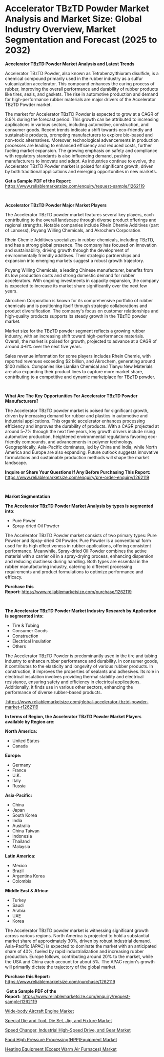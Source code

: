 <p><h1>Accelerator TBzTD Powder Market Analysis and Market Size: Global Industry Overview, Market Segmentation and Forecast (2025 to 2032)</h1></p><p><strong>Accelerator TBzTD Powder Market Analysis and Latest Trends</strong></p>
<p><p>Accelerator TBzTD Powder, also known as Tetrabenzylthiuram disulfide, is a chemical compound primarily used in the rubber industry as a sulfur vulcanization accelerator. This compound enhances the curing process of rubber, improving the overall performance and durability of rubber products like tires, seals, and gaskets. The rise in automotive production and demand for high-performance rubber materials are major drivers of the Accelerator TBzTD Powder market.</p><p>The market for Accelerator TBzTD Powder is expected to grow at a CAGR of 8.9% during the forecast period. This growth can be attributed to increasing applications in various sectors, including automotive, construction, and consumer goods. Recent trends indicate a shift towards eco-friendly and sustainable products, prompting manufacturers to explore bio-based and non-toxic alternatives. Moreover, technological advancements in production processes are leading to enhanced efficiency and reduced costs, further fueling market expansion. The growing emphasis on safety and compliance with regulatory standards is also influencing demand, pushing manufacturers to innovate and adapt. As industries continue to evolve, the Accelerator TBzTD Powder market is poised for significant growth, driven by both traditional applications and emerging opportunities in new markets.</p></p>
<p><strong>Get a Sample PDF of the Report:&nbsp;</strong> <a href="https://www.reliablemarketsize.com/enquiry/request-sample/1262119?utm_campaign=1991&utm_medium=2&utm_source=Github&utm_content=ia&utm_term=28022025&utm_id=accelerator-tbztd-powder">https://www.reliablemarketsize.com/enquiry/request-sample/1262119</a></p>
<p>&nbsp;</p>
<p><strong>Accelerator TBzTD Powder Major Market Players</strong></p>
<p><p>The Accelerator TBzTD powder market features several key players, each contributing to the overall landscape through diverse product offerings and regional strengths. Notable companies include Rhein Chemie Additives (part of Lanxess), Puyang Willing Chemicals, and Akrochem Corporation.</p><p>Rhein Chemie Additives specializes in rubber chemicals, including TBzTD, and has a strong global presence. The company has focused on innovation and sustainability, driving growth through the development of environmentally friendly additives. Their strategic partnerships and expansion into emerging markets suggest a robust growth trajectory.</p><p>Puyang Willing Chemicals, a leading Chinese manufacturer, benefits from its low production costs and strong domestic demand for rubber accelerators. With ongoing investments in capacity expansion, the company is expected to increase its market share significantly over the next few years.</p><p>Akrochem Corporation is known for its comprehensive portfolio of rubber chemicals and is positioning itself through strategic collaborations and product diversification. The company's focus on customer relationships and high-quality products supports its steady growth in the TBzTD powder market.</p><p>Market size for the TBzTD powder segment reflects a growing rubber industry, with an increasing shift toward high-performance materials. Overall, the market is poised for growth, projected to advance at a CAGR of around 4-6% over the next five years.</p><p>Sales revenue information for some players includes Rhein Chemie, with reported revenues exceeding $2 billion, and Akrochem, generating around $100 million. Companies like Lianlian Chemical and Tianyu New Materials are also expanding their product lines to capture more market share, contributing to a competitive and dynamic marketplace for TBzTD powder.</p></p>
<p>&nbsp;</p>
<p><strong>What Are The Key Opportunities For Accelerator TBzTD Powder Manufacturers?</strong></p>
<p><p>The Accelerator TBzTD powder market is poised for significant growth, driven by increasing demand for rubber and plastics in automotive and industrial applications. This organic accelerator enhances processing efficiency and improves the durability of products. With a CAGR projected at around 5-7% through the next five years, key growth drivers include rising automotive production, heightened environmental regulations favoring eco-friendly compounds, and advancements in polymer technology. Geographically, Asia-Pacific dominates, led by China and India, while North America and Europe are also expanding. Future outlook suggests innovative formulations and sustainable production methods will shape the market landscape.</p></p>
<p><strong>Inquire or Share Your Questions If Any Before Purchasing This Report:</strong> <a href="https://www.reliablemarketsize.com/enquiry/pre-order-enquiry/1262119?utm_campaign=1991&utm_medium=2&utm_source=Github&utm_content=ia&utm_term=28022025&utm_id=accelerator-tbztd-powder">https://www.reliablemarketsize.com/enquiry/pre-order-enquiry/1262119</a></p>
<p>&nbsp;</p>
<p><strong>Market Segmentation</strong></p>
<p><strong>The Accelerator TBzTD Powder Market Analysis by types is segmented into:</strong></p>
<p><ul><li>Pure Power</li><li>Spray-dried Oil Powder</li></ul></p>
<p><p>The Accelerator TBzTD Powder market consists of two primary types: Pure Powder and Spray-dried Oil Powder. Pure Powder is a conventional form used for its high effectiveness in rubber applications, offering consistent performance. Meanwhile, Spray-dried Oil Powder combines the active material with a carrier oil in a spray-drying process, enhancing dispersion and reducing dustiness during handling. Both types are essential in the rubber manufacturing industry, catering to different processing requirements and product formulations to optimize performance and efficacy.</p></p>
<p><strong>Purchase this Report:&nbsp;</strong><a href="https://www.reliablemarketsize.com/purchase/1262119?utm_campaign=1991&utm_medium=2&utm_source=Github&utm_content=ia&utm_term=28022025&utm_id=accelerator-tbztd-powder">https://www.reliablemarketsize.com/purchase/1262119</a></p>
<p>&nbsp;</p>
<p><strong>The Accelerator TBzTD Powder Market Industry Research by Application is segmented into:</strong></p>
<p><ul><li>Tire & Tubing</li><li>Consumer Goods</li><li>Construction</li><li>Electrical Insulation</li><li>Others</li></ul></p>
<p><p>The Accelerator TBzTD Powder is predominantly used in the tire and tubing industry to enhance rubber performance and durability. In consumer goods, it contributes to the elasticity and longevity of various rubber products. In construction, it improves the properties of sealants and adhesives. Its role in electrical insulation involves providing thermal stability and electrical resistance, ensuring safety and efficiency in electrical applications. Additionally, it finds use in various other sectors, enhancing the performance of diverse rubber-based products.</p></p>
<p><a href="https://www.reliablemarketsize.com/global-accelerator-tbztd-powder-market-r1262119?utm_campaign=1991&utm_medium=2&utm_source=Github&utm_content=ia&utm_term=28022025&utm_id=accelerator-tbztd-powder">&nbsp;https://www.reliablemarketsize.com/global-accelerator-tbztd-powder-market-r1262119</a></p>
<p><strong>In terms of Region, the Accelerator TBzTD Powder Market Players available by Region are:</strong></p>
<p>
    <p> <strong> North America: </strong>
        <ul>
            <li>United States</li>
            <li>Canada</li>
        </ul>
        </p> 
    <p> <strong> Europe: </strong>
        <ul>
            <li>Germany</li>
            <li>France</li>
            <li>U.K.</li>
            <li>Italy</li>
            <li>Russia</li>
        </ul>
        </p> 
    <p> <strong> Asia-Pacific: </strong>
        <ul>
            <li>China</li>
            <li>Japan</li>
            <li>South Korea</li>
            <li>India</li>
            <li>Australia</li>
            <li>China Taiwan</li>
            <li>Indonesia</li>
            <li>Thailand</li>
            <li>Malaysia</li>
        </ul>
        </p> 
    <p> <strong> Latin America: </strong>
        <ul>
            <li>Mexico</li>
            <li>Brazil</li>
            <li>Argentina Korea</li>
            <li>Colombia</li>
        </ul>
        </p> 
    <p> <strong> Middle East & Africa: </strong>
        <ul>
            <li>Turkey</li>
            <li>Saudi</li>
            <li>Arabia</li>
            <li>UAE</li>
            <li>Korea</li>
        </ul>
    </p>
    </p>
<p><p>The Accelerator TBzTD powder market is witnessing significant growth across various regions. North America is projected to hold a substantial market share of approximately 30%, driven by robust industrial demand. Asia-Pacific (APAC) is expected to dominate the market with an anticipated share of 40%, fueled by rapid industrialization and increasing rubber production. Europe follows, contributing around 20% to the market, while the USA and China each account for about 5%. The APAC region's growth will primarily dictate the trajectory of the global market.</p></p>
<p><strong>Purchase this Report: </strong><a href="https://www.reliablemarketsize.com/purchase/1262119?utm_campaign=1991&utm_medium=2&utm_source=Github&utm_content=ia&utm_term=28022025&utm_id=accelerator-tbztd-powder">https://www.reliablemarketsize.com/purchase/1262119</a></p>
<p>&nbsp;<strong>Get a Sample PDF of the Report:&nbsp;&nbsp;</strong><a href="https://www.reliablemarketsize.com/enquiry/request-sample/1262119?utm_campaign=1991&utm_medium=2&utm_source=Github&utm_content=ia&utm_term=28022025&utm_id=accelerator-tbztd-powder">https://www.reliablemarketsize.com/enquiry/request-sample/1262119</a></p>
<p><strong></strong></p>
<p><p><a href="https://github.com/ceryndepkeb9/Market-Research-Report-List-1/blob/main/wide-body-aircraft-engine-market.md?utm_campaign=1991&utm_medium=2&utm_source=Github&utm_content=ia&utm_term=28022025&utm_id=accelerator-tbztd-powder">Wide-body Aircraft Engine Market</a></p><p><a href="https://github.com/jerhoskinson197676/Market-Research-Report-List-1/blob/main/special-die-and-tool-die-set-jig-and-fixture-market.md?utm_campaign=1991&utm_medium=2&utm_source=Github&utm_content=ia&utm_term=28022025&utm_id=accelerator-tbztd-powder">Special Die and Tool, Die Set, Jig, and Fixture Market</a></p><p><a href="https://github.com/norbeludie83/Market-Research-Report-List-1/blob/main/speed-changer-industrial-high-speed-drive-and-gear-market.md?utm_campaign=1991&utm_medium=2&utm_source=Github&utm_content=ia&utm_term=28022025&utm_id=accelerator-tbztd-powder">Speed Changer, Industrial High-Speed Drive, and Gear Market</a></p><p><a href="https://github.com/YashRP12/Market-Research-Report-List-7/blob/main/food-high-pressure-processinghppequipment-market.md?utm_campaign=1991&utm_medium=2&utm_source=Github&utm_content=ia&utm_term=28022025&utm_id=accelerator-tbztd-powder">Food High Pressure Processing(HPP)Equipment Market</a></p><p><a href="https://github.com/JosephineMcguire65/Market-Research-Report-List-1/blob/main/heating-equipment-except-warm-air-furnaces-market.md?utm_campaign=1991&utm_medium=2&utm_source=Github&utm_content=ia&utm_term=28022025&utm_id=accelerator-tbztd-powder">Heating Equipment (Except Warm Air Furnaces) Market</a></p></p>
